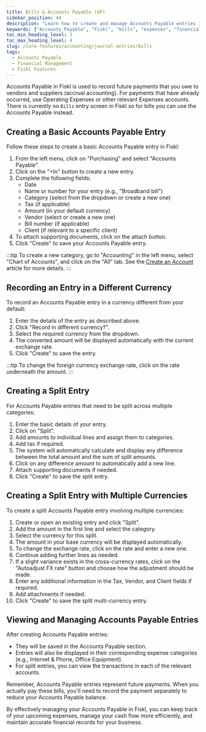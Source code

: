 ```yaml
---
title: Bills & Accounts Payable (AP)  
sidebar_position: 44
description: "Learn how to create and manage Accounts Payable entries in Fiskl and use it for Bills. Includes split transactions and multi-currency entries. "
keywords: ["Accounts Payable", "Fiskl", "bills", "expenses", "financial management"]
toc_min_heading_level: 2
toc_max_heading_level: 4
slug: /core-features/accounting/journal-entries/bills
tags:
  - Accounts Payable
  - Financial Management
  - Fiskl Features
---
```


Accounts Payable in Fiskl is used to record future payments that you owe to vendors and suppliers (accrual accounting). For payments that have already occurred, use Operating Expenses or other relevant Expenses accounts.
There is currently no `Bills` entry screen in Fiskl so for bills you can use the Accounts Payable instead.

## Creating a Basic Accounts Payable Entry

Follow these steps to create a basic Accounts Payable entry in Fiskl:

1. From the left menu, click on "Purchasing" and select "Accounts Payable".
1. Click on the "+In" button to create a new entry.
1. Complete the following fields:
   - Date
   - Name or number for your entry (e.g., "Broadband bill")
   - Category (select from the dropdown or create a new one)
   - Tax (if applicable)
   - Amount (in your default currency)
   - Vendor (select or create a new one)
   - Bill number (if applicable)
   - Client (if relevant to a specific client)
1. To attach supporting documents, click on the attach button.
1. Click "Create" to save your Accounts Payable entry.

:::tip
To create a new category, go to "Accounting" in the left menu, select "Chart of Accounts", and click on the "All" tab. See the [Create an Account](https://fiskl.com/help/create-an-account/) article for more details.
:::

## Recording an Entry in a Different Currency

To record an Accounts Payable entry in a currency different from your default:

1. Enter the details of the entry as described above.
1. Click "Record in different currency?".
1. Select the required currency from the dropdown.
1. The converted amount will be displayed automatically with the current exchange rate.
1. Click "Create" to save the entry.

:::tip
To change the foreign currency exchange rate, click on the rate underneath the amount.
:::

## Creating a Split Entry

For Accounts Payable entries that need to be split across multiple categories:

1. Enter the basic details of your entry.
1. Click on "Split".
1. Add amounts to individual lines and assign them to categories.
1. Add tax if required.
1. The system will automatically calculate and display any difference between the total amount and the sum of split amounts.
1. Click on any difference amount to automatically add a new line.
1. Attach supporting documents if needed.
1. Click "Create" to save the split entry.

## Creating a Split Entry with Multiple Currencies

To create a split Accounts Payable entry involving multiple currencies:

1. Create or open an existing entry and click "Split".
1. Add the amount in the first line and select the category.
1. Select the currency for this split.
1. The amount in your base currency will be displayed automatically.
1. To change the exchange rate, click on the rate and enter a new one.
1. Continue adding further lines as needed.
1. If a slight variance exists in the cross-currency rates, click on the "Autoadjust FX rate" button and choose how the adjustment should be made.
1. Enter any additional information in the Tax, Vendor, and Client fields if required.
1. Add attachments if needed.
1. Click "Create" to save the split multi-currency entry.

## Viewing and Managing Accounts Payable Entries

After creating Accounts Payable entries:

- They will be saved in the Accounts Payable section.
- Entries will also be displayed in their corresponding expense categories (e.g., Internet & Phone, Office Equipment).
- For split entries, you can view the transactions in each of the relevant accounts.

Remember, Accounts Payable entries represent future payments. When you actually pay these bills, you'll need to record the payment separately to reduce your Accounts Payable balance.

By effectively managing your Accounts Payable in Fiskl, you can keep track of your upcoming expenses, manage your cash flow more efficiently, and maintain accurate financial records for your business.